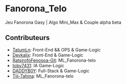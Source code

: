 # Fanorona_Telo
Jeu Fanorona Gasy | Algo Mini_Max &amp; Couple alpha beta

## Contributeurs
- [TatumLn](https://github.com/TatumLn): Front-End && OPS & Game-Logic
- [Devkalix](https://github.com/Devkalix): Front-End & Game-Logic
- [RatsirofoFenosoa-Git](https://github.com/RatsirofoFenosoa-Git): ML_Fanorona-telo
- [toby7431](https://github.com/toby7431): IA Game-Logic
- [DADDYB0Y](https://github.com/DADDYB0Y): Full-Stack & Game-Logic
- [Tiji-Tahina](https://github.com/Tiji-Tahina): ML_Fanorona-telo 
